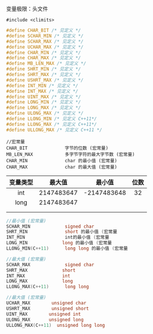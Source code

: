 变量极限：头文件

```
#include <climits>
```



```C++
#define CHAR_BIT /* 见定义 */
#define SCHAR_MIN /* 见定义 */
#define SCHAR_MAX /* 见定义 */
#define UCHAR_MAX /* 见定义 */
#define CHAR_MIN /* 见定义 */
#define CHAR_MAX /* 见定义 */
#define MB_LEN_MAX /* 见定义 */
#define SHRT_MIN /* 见定义 */
#define SHRT_MAX /* 见定义 */
#define USHRT_MAX /* 见定义 */
#define INT_MIN /* 见定义 */
#define INT_MAX /* 见定义 */
#define UINT_MAX /* 见定义 */
#define LONG_MIN /* 见定义 */      
#define LONG_MAX /* 见定义 */
#define ULONG_MAX /* 见定义 */
#define LLONG_MIN /* 见定义 C++11*/
#define LLONG_MAX /* 见定义 C++11*/
#define ULLONG_MAX /* 见定义 C++11 */
```

```
//宏常量
CHAR_BIT              字节的位数 (宏常量) 
MB_LEN_MAX         	  多字节字符的最大字节数 (宏常量)
CHAR_MIN              char 的最小值 (宏常量)
CHAR_MAX              char 的最大值 (宏常量)   
```

| 变量类型 |   最大值   |   最小值    | 位数 |
| :------: | :--------: | :---------: | :--: |
|   int    | 2147483647 | -2147483648 |  32  |
|   long   | 2147483647 |             |      |
|          |            |             |      |
|          |            |             |      |



```c++
//最小值 (宏常量)
SCHAR_MIN	          signed char
SHRT_MIN		      short 的最小值 (宏常量
INT_MIN			      int的最小值 (宏常量
LONG_MIN		     long 的最小值 (宏常量
LLONG_MIN(C++11)      long long 的最小值 (宏常量
```

```c++
//最大值 (宏常量)
SCHAR_MAX		      signed char
SHRT_MAX			 short
INT_MAX				 int
LONG_MAX   			 long
LLONG_MAX(C++11)      long long
```



```C++
//最大值 (宏常量)
UCHAR_MAX        unsigned char
USHRT_MAX        unsigned short
UINT_MAX		unsigned int
ULONG_MAX		unsigned long
ULLONG_MAX(C++11)  unsigned long long
```


